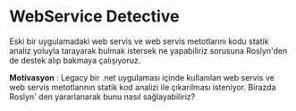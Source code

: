 # WebService Detective

Eski bir uygulamadaki web servis ve web servis metotlarını kodu statik analiz yoluyla tarayarak bulmak istersek ne yapabiliriz sorusuna Roslyn'den de destek alıp bakmaya çalışıyoruz.

__Motivasyon__ : Legacy bir .net uygulaması içinde kullanılan web servis ve web servis metotlarının statik kod analizi ile çıkarılması isteniyor. Birazda Roslyn' den yararlanarak bunu nasıl sağlayabiliriz?
